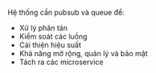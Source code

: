 
Hệ thống cần pubsub và queue để:
  + Xử lý phân tán
  + Kiểm soát các luồng
  + Cải thiện hiệu suất
  + Khả năng mở rộng, quản lý và bảo mật
  + Tách ra các microservice
